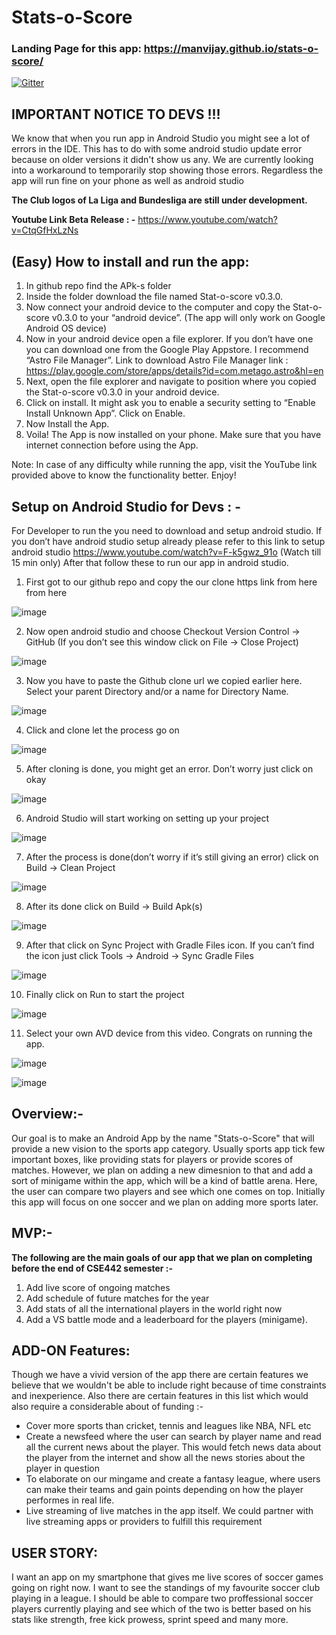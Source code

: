 # Stats-o-Score

### Landing Page for this app: https://manvijay.github.io/stats-o-score/ 


[![Gitter](https://badges.gitter.im/Join%20Chat.svg)](https://gitter.im/Stat-O-Score/Stat-O-Score_public?utm_source=badge&utm_medium=badge&utm_campaign=pr-badge&utm_content=badge)

## **IMPORTANT NOTICE TO DEVS !!!**
We know that when you run app in Android Studio you might see a lot of errors in the IDE.
This has to do with some android studio update error because on older versions it didn't show us any. We are currently looking into a workaround to temporarily stop showing those errors.
Regardless the app will run fine on your phone as well as android studio

**The Club logos of La Liga and Bundesliga are still under development.**

**Youtube Link Beta Release : -**
https://www.youtube.com/watch?v=CtqGfHxLzNs


## **(Easy) How to install and run the app:**
1.	In github repo find the APk-s folder
2.	Inside the folder download the file named Stat-o-score v0.3.0.
3.	Now connect your android device to the computer and copy the Stat-o-score v0.3.0 to your “android device”. (The app will only work on Google Android OS device)
4.	Now in your android device open a file explorer. If you don’t have one you can download one from the Google Play Appstore. I recommend “Astro File Manager”. Link to download Astro File Manager link : https://play.google.com/store/apps/details?id=com.metago.astro&hl=en 
5.	Next, open the file explorer and navigate to position where you copied the Stat-o-score v0.3.0 in your android device.
6.	Click on install. It might ask you to enable a security setting to “Enable Install Unknown App”. Click on Enable.
7.	Now Install the App.
8.	Voila! The App is now installed on your phone. Make sure that you have internet connection before using the App.

Note: In case of any difficulty while running the app, visit the YouTube link provided above to know the functionality better. Enjoy!

## **Setup on Android Studio for Devs : -**

For Developer to run the you need to download and setup android studio.
If you don’t have android studio setup already please refer to this link to setup android studio https://www.youtube.com/watch?v=F-k5gwz_91o (Watch till 15 min only)
After that follow these to run our app in android studio.
1.	First got to our github repo and copy the our clone https link from here from here

![image](https://user-images.githubusercontent.com/36175612/38015294-54784976-3239-11e8-8510-3e53e61d7cf4.png)










2.	Now open android studio and choose Checkout Version Control -> GitHub (If you don’t see this window click on File -> Close Project)

![image](https://user-images.githubusercontent.com/36175612/38015327-70f8d94e-3239-11e8-899c-b2f0ddef5d33.png)

3.	Now you have to paste the Github clone url we copied earlier here. Select your parent Directory and/or a name for Directory Name.

![image](https://user-images.githubusercontent.com/36175612/38015357-85a1498a-3239-11e8-8073-bfc32c14c3ee.png)



4.	Click and clone let the process go on

![image](https://user-images.githubusercontent.com/36175612/38015395-9f48c3a4-3239-11e8-84a5-7070fe6c951a.png)



5.	After cloning is done, you might get an error. Don’t worry just click on okay

![image](https://user-images.githubusercontent.com/36175612/38015429-bb18ae8c-3239-11e8-91d1-6995813cf8e2.png)
 

6.	Android Studio will start working on setting up your project

![image](https://user-images.githubusercontent.com/36175612/38015451-cd452842-3239-11e8-9f2c-84aae1e21ba9.png)
 






7.	After the process is done(don’t worry if it’s still giving an error) click on Build -> Clean Project

![image](https://user-images.githubusercontent.com/36175612/38015471-ddc9e7fc-3239-11e8-884b-138b89214595.png)

 

8.	After its done click on Build -> Build Apk(s)


![image](https://user-images.githubusercontent.com/36175612/38015492-eea86544-3239-11e8-938d-3219dd4c6af3.png)

 
9.	After that click on Sync Project with Gradle Files icon. If you can’t find the icon just click Tools -> Android -> Sync Gradle Files


![image](https://user-images.githubusercontent.com/36175612/38015517-04209554-323a-11e8-8371-beb424b3fe59.png)

 
10.	Finally click on Run to start the project

![image](https://user-images.githubusercontent.com/36175612/38015528-0f7fb164-323a-11e8-9af8-da7dc297c843.png)


11.	Select your own AVD device from this video. Congrats on running the app.

![image](https://user-images.githubusercontent.com/36175612/38015542-1e836980-323a-11e8-848f-52aaa387a662.png)

![image](https://user-images.githubusercontent.com/36175612/38015557-26e19f84-323a-11e8-86f9-cfa9c3710a2a.png)




## **Overview:-**
Our goal is to make an Android App by the name "Stats-o-Score" that will provide a new vision to the sports app category. Usually sports app tick few important boxes, like providing stats for players or provide scores of matches. However, we plan on adding a new dimesnion  to that and add a sort of minigame within the app, which will be a kind of battle arena. Here, the user can compare two players and see which one comes on top. Initially this app will focus on one soccer and we plan on adding more sports later.  

## **MVP:-**
**The following are the main goals of our app that we plan on completing before the end of CSE442 semester :-**
1. Add live score of ongoing matches
2. Add schedule of future matches for the year
3. Add stats of all the international players in the world right now
4. Add a VS battle mode and a leaderboard for the players (minigame).

## **ADD-ON Features:**
Though we have a vivid version of the app there are certain features we believe that we wouldn't be able to include right because of time constraints and inexperience. Also there are certain features in this list which would also require a considerable about of funding :-

- Cover more sports than cricket, tennis and leagues like NBA, NFL etc
- Create a newsfeed where the user can search by player name and read all the current news about the player. This would fetch news data about the player from the internet and show all the news stories about the player in question
- To elaborate on our mingame and create a fantasy league, where users can make their teams and gain points depending on how the player performes in real life.
- Live streaming of live matches in the app itself. We could partner with live streaming apps or providers to fulfill this requirement  

## **USER STORY:**

I want an app on my smartphone that gives me live scores of soccer games going on right now. I want to see the standings of my favourite soccer club playing in a league. I should be able to compare two proffessional soccer players currently playing and see which of the two is better based on his stats like strength, free kick prowess, sprint speed and many more.
